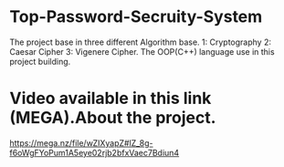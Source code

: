# Top-Password-Secruity-System
The project base in three different Algorithm base. 1: Cryptography 2: Caesar Cipher 3: Vigenere Cipher. The OOP(C++) language use in this project building. 
# Video available in this link (MEGA).About the project.
https://mega.nz/file/wZIXyapZ#lZ_8g-f6oWgFYoPum1A5eye02rjb2bfxVaec7Bdiun4
